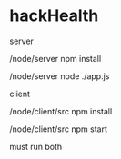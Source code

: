 # hackHealth

server

/node/server npm install

/node/server node ./app.js

client

/node/client/src npm install

/node/client/src npm start

must run both